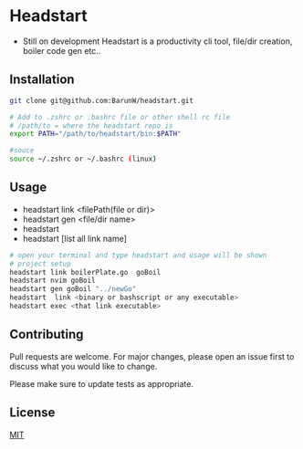 # Headstart
* Still on development 
Headstart is a productivity cli tool, file/dir creation, boiler code gen etc..

## Installation
```bash
git clone git@github.com:BarunW/headstart.git 

# Add to .zshrc or .bashrc file or other shell rc file
# /path/to = where the headstart repo is
export PATH="/path/to/headstart/bin:$PATH"

#souce 
source ~/.zshrc or ~/.bashrc (linux)
```

## Usage 
* headstart link <filePath(file or dir)> <name the link> 
* headstart gen <name of the link> <file/dir name> 
* headstart <Name of text Editor> <name of the link> 
* headstart [list all link name]

``` bash
# open your terminal and type headstart and usage will be shown
# project setup
headstart link boilerPlate.go  goBoil
headstart nvim goBoil 
headstart gen goBoil "../newGo" 
headstart  link <binary or bashscript or any executable> 
headstart exec <that link executable>
```
## Contributing

Pull requests are welcome. For major changes, please open an issue first
to discuss what you would like to change.

Please make sure to update tests as appropriate.

## License
[MIT](https://choosealicense.com/licenses/mit/)
